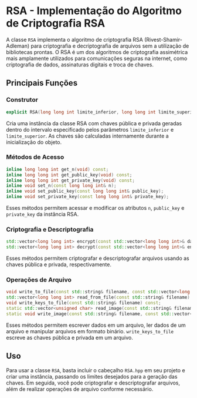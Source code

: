 # RSA - Implementação do Algoritmo de Criptografia RSA

A classe `RSA` implementa o algoritmo de criptografia RSA (Rivest-Shamir-Adleman) para criptografia e decriptografia de arquivos sem a utilização de bibliotecas prontas. O RSA é um dos algoritmos de criptografia assimétrica mais amplamente utilizados para comunicações seguras na internet, como criptografia de dados, assinaturas digitais e troca de chaves.

## Principais Funções

### Construtor
```cpp
explicit RSA(long long int limite_inferior, long long int limite_superior);
```
Cria uma instância da classe RSA com chaves pública e privada geradas dentro do intervalo especificado pelos parâmetros `limite_inferior` e `limite_superior`. As chaves são calculadas internamente durante a inicialização do objeto.

### Métodos de Acesso
```cpp
inline long long int get_n(void) const;
inline long long int get_public_key(void) const;
inline long long int get_private_key(void) const;
inline void set_n(const long long int& n);
inline void set_public_key(const long long int& public_key);
inline void set_private_key(const long long int& private_key);
```
Esses métodos permitem acessar e modificar os atributos `n`, `public_key` e `private_key` da instância RSA.

### Criptografia e Descriptografia
```cpp
std::vector<long long int> encrypt(const std::vector<long long int>& data) const;
std::vector<long long int> decrypt(const std::vector<long long int>& encrypted_data) const;
```
Esses métodos permitem criptografar e descriptografar arquivos usando as chaves pública e privada, respectivamente.

### Operações de Arquivo
```cpp
void write_to_file(const std::string& filename, const std::vector<long long int>& data) const;
std::vector<long long int> read_from_file(const std::string& filename) const;
void write_keys_to_file(const std::string& filename) const;
static std::vector<unsigned char> read_image(const std::string& filename);
static void write_image(const std::string& filename, const std::vector<unsigned char>& data);
```
Esses métodos permitem escrever dados em um arquivo, ler dados de um arquivo e manipular arquivos em formato binário. `write_keys_to_file` escreve as chaves pública e privada em um arquivo.

## Uso
Para usar a classe `RSA`, basta incluir o cabeçalho `RSA.hpp` em seu projeto e criar uma instância, passando os limites desejados para a geração das chaves. Em seguida, você pode criptografar e descriptografar arquivos, além de realizar operações de arquivo conforme necessário.
